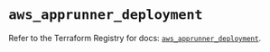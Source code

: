 # `aws_apprunner_deployment`

Refer to the Terraform Registry for docs: [`aws_apprunner_deployment`](https://registry.terraform.io/providers/hashicorp/aws/5.85.0/docs/resources/apprunner_deployment).
